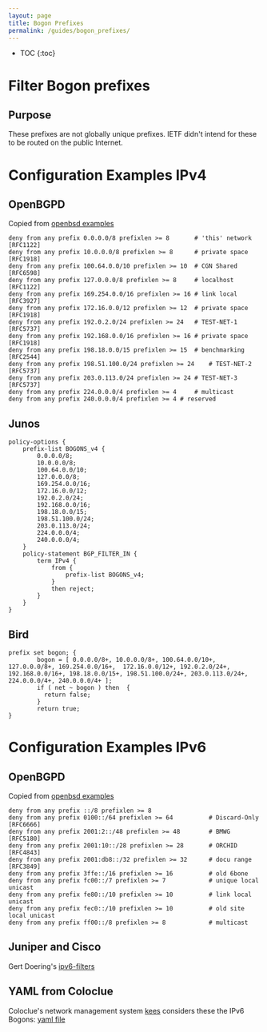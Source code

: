 ```yaml
---
layout: page
title: Bogon Prefixes
permalink: /guides/bogon_prefixes/
---
```


* TOC
{:toc}

# Filter Bogon prefixes

## Purpose

These prefixes are not globally unique prefixes. IETF didn't intend for
these to be routed on the public Internet.

# Configuration Examples IPv4

## OpenBGPD

Copied from [openbsd examples](https://github.com/openbsd/src/blob/master/etc/examples/bgpd.conf#L97-L109)

```
deny from any prefix 0.0.0.0/8 prefixlen >= 8		# 'this' network [RFC1122]
deny from any prefix 10.0.0.0/8 prefixlen >= 8		# private space [RFC1918]
deny from any prefix 100.64.0.0/10 prefixlen >= 10	# CGN Shared [RFC6598]
deny from any prefix 127.0.0.0/8 prefixlen >= 8 	# localhost [RFC1122]
deny from any prefix 169.254.0.0/16 prefixlen >= 16	# link local [RFC3927]
deny from any prefix 172.16.0.0/12 prefixlen >= 12	# private space [RFC1918]
deny from any prefix 192.0.2.0/24 prefixlen >= 24	# TEST-NET-1 [RFC5737]
deny from any prefix 192.168.0.0/16 prefixlen >= 16	# private space [RFC1918]
deny from any prefix 198.18.0.0/15 prefixlen >= 15	# benchmarking [RFC2544]
deny from any prefix 198.51.100.0/24 prefixlen >= 24	# TEST-NET-2 [RFC5737]
deny from any prefix 203.0.113.0/24 prefixlen >= 24	# TEST-NET-3 [RFC5737]
deny from any prefix 224.0.0.0/4 prefixlen >= 4 	# multicast
deny from any prefix 240.0.0.0/4 prefixlen >= 4 # reserved
```
## Junos
```
policy-options {
    prefix-list BOGONS_v4 {
        0.0.0.0/8;
        10.0.0.0/8;
        100.64.0.0/10;
        127.0.0.0/8;
        169.254.0.0/16;
        172.16.0.0/12;
        192.0.2.0/24;
        192.168.0.0/16;
        198.18.0.0/15;
        198.51.100.0/24;
        203.0.113.0/24;
        224.0.0.0/4;
        240.0.0.0/4;
    }
    policy-statement BGP_FILTER_IN {
        term IPv4 {
            from {
                prefix-list BOGONS_v4;
            }
            then reject;
        }
    }
}
```

## Bird
```
prefix set bogon; {
        bogon = [ 0.0.0.0/8+, 10.0.0.0/8+, 100.64.0.0/10+, 127.0.0.0/8+, 169.254.0.0/16+,  172.16.0.0/12+, 192.0.2.0/24+, 192.168.0.0/16+, 198.18.0.0/15+, 198.51.100.0/24+, 203.0.113.0/24+, 224.0.0.0/4+, 240.0.0.0/4+ ];
        if ( net ~ bogon ) then  {
          return false;
        }
        return true;
}
```
# Configuration Examples IPv6

## OpenBGPD

Copied from [openbsd examples](https://github.com/openbsd/src/blob/master/etc/examples/bgpd.conf#L111-L121)

```
deny from any prefix ::/8 prefixlen >= 8
deny from any prefix 0100::/64 prefixlen >= 64          # Discard-Only [RFC6666]
deny from any prefix 2001:2::/48 prefixlen >= 48        # BMWG [RFC5180]
deny from any prefix 2001:10::/28 prefixlen >= 28       # ORCHID [RFC4843]
deny from any prefix 2001:db8::/32 prefixlen >= 32      # docu range [RFC3849]
deny from any prefix 3ffe::/16 prefixlen >= 16          # old 6bone
deny from any prefix fc00::/7 prefixlen >= 7            # unique local unicast
deny from any prefix fe80::/10 prefixlen >= 10          # link local unicast
deny from any prefix fec0::/10 prefixlen >= 10          # old site local unicast
deny from any prefix ff00::/8 prefixlen >= 8            # multicast
```

## Juniper and Cisco

Gert Doering's [ipv6-filters](https://www.space.net/~gert/RIPE/ipv6-filters.html)

## YAML from Coloclue

Coloclue's network management system [kees](https://github.com/coloclue/kees) considers these the IPv6 Bogons: [yaml file](https://github.com/coloclue/kees/blob/master/vars/generic.yml#L70-L156)
